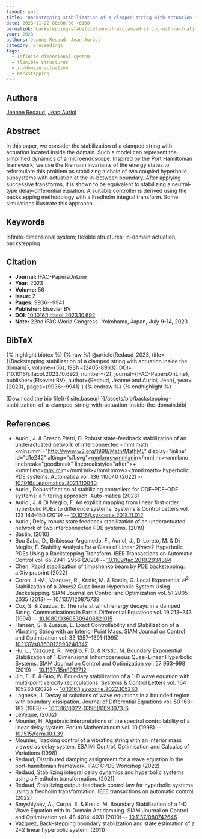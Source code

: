 ```yaml
---
layout: post
title: "Backstepping stabilization of a clamped string with actuation inside the domain"
date: 2023-11-22 00:00:00 +0100
permalink: backstepping-stabilization-of-a-clamped-string-with-actuation-inside-the-domain
year: 2023
authors: Jeanne Redaud, Jean Auriol
category: proceedings
tags:
  - Infinite-dimensional system
  - flexible structures
  - in-domain actuation
  - backstepping
---
```

 
## Authors
[Jeanne Redaud](authors/jeanne-redaud), [Jean Auriol](authors/jean-auriol)
 
## Abstract
In this paper, we consider the stabilization of a clamped string with actuation located inside the domain. Such a model can represent the simplified dynamics of a microendoscope. Inspired by the Port Hamiltonian framework, we use the Riemann invariants of the energy states to reformulate this problem as stabilizing a chain of two coupled hyperbolic subsystems with actuation at the in-between boundary. After applying successive transforms, it is shown to be equivalent to stabilizing a neutral-type delay-differential equation. A suitable controller is derived using the backstepping methodology with a Fredholm integral transform. Some simulations illustrate this approach.
 
## Keywords
Infinite-dimensional system; flexible structures; in-domain actuation; backstepping
 
## Citation
- **Journal:** IFAC-PapersOnLine
- **Year:** 2023
- **Volume:** 56
- **Issue:** 2
- **Pages:** 9936--9941
- **Publisher:** Elsevier BV
- **DOI:** [10.1016/j.ifacol.2023.10.692](https://doi.org/10.1016/j.ifacol.2023.10.692)
- **Note:** 22nd IFAC World Congress- Yokohama, Japan, July 9-14, 2023
 
## BibTeX
{% highlight bibtex %}
{% raw %}
@article{Redaud_2023,
  title={{Backstepping stabilization of a clamped string with actuation inside the domain}},
  volume={56},
  ISSN={2405-8963},
  DOI={10.1016/j.ifacol.2023.10.692},
  number={2},
  journal={IFAC-PapersOnLine},
  publisher={Elsevier BV},
  author={Redaud, Jeanne and Auriol, Jean},
  year={2023},
  pages={9936--9941}
}
{% endraw %}
{% endhighlight %}
 
[Download the bib file]({{ site.baseurl }}/assets/bib/backstepping-stabilization-of-a-clamped-string-with-actuation-inside-the-domain.bib)
 
## References
- Auriol, J. & Bresch Pietri, D. Robust state-feedback stabilization of an underactuated network of interconnected <mml:math xmlns:mml="http://www.w3.org/1998/Math/MathML" display="inline" id="d1e242" altimg="si1.svg"><mml:mrow><mml:mi>n</mml:mi><mml:mo linebreak="goodbreak" linebreakstyle="after">+</mml:mo><mml:mi>m</mml:mi></mml:mrow></mml:math> hyperbolic PDE systems. Automatica vol. 136 110040 (2022) -- [10.1016/j.automatica.2021.110040](https://doi.org/10.1016/j.automatica.2021.110040)
- Auriol, Robustification of stabilizing controllers for ODE–PDE–ODE systems: a filtering approach. Auto-matica (2023)
- Auriol, J. & Di Meglio, F. An explicit mapping from linear first order hyperbolic PDEs to difference systems. Systems &amp; Control Letters vol. 123 144–150 (2019) -- [10.1016/j.sysconle.2018.11.012](https://doi.org/10.1016/j.sysconle.2018.11.012)
- Auriol, Delay robust state feedback stabilization of an underactuated network of two interconnected PDE systems. (2019)
- Bastin, (2016)
- Bou Saba, D., Bribiesca-Argomedo, F., Auriol, J., Di Loreto, M. & Di Meglio, F. Stability Analysis for a Class of Linear $2	imes 2$ Hyperbolic PDEs Using a Backstepping Transform. IEEE Transactions on Automatic Control vol. 65 2941–2956 (2020) -- [10.1109/tac.2019.2934384](https://doi.org/10.1109/tac.2019.2934384)
- Chen, Rapid stabilization of timoshenko beam by PDE backstepping. arXiv preprint (2022)
- Coron, J.-M., Vazquez, R., Krstic, M. & Bastin, G. Local Exponential $H^2$ Stabilization of a $2	imes2$ Quasilinear Hyperbolic System Using Backstepping. SIAM Journal on Control and Optimization vol. 51 2005–2035 (2013) -- [10.1137/120875739](https://doi.org/10.1137/120875739)
- Cox, S. & Zuazua, E. The rate at which energy decays in a damped String. Communications in Partial Differential Equations vol. 19 213–243 (1994) -- [10.1080/03605309408821015](https://doi.org/10.1080/03605309408821015)
- Hansen, S. & Zuazua, E. Exact Controllability and Stabilization of a Vibrating String with an Interior Point Mass. SIAM Journal on Control and Optimization vol. 33 1357–1391 (1995) -- [10.1137/s0363012993248347](https://doi.org/10.1137/s0363012993248347)
- Hu, L., Vazquez, R., Meglio, F. D. & Krstic, M. Boundary Exponential Stabilization of 1-Dimensional Inhomogeneous Quasi-Linear Hyperbolic Systems. SIAM Journal on Control and Optimization vol. 57 963–998 (2019) -- [10.1137/15m1012712](https://doi.org/10.1137/15m1012712)
- Jin, F.-F. & Guo, W. Boundary stabilization of a 1-D wave equation with multi-point velocity recirculations. Systems &amp; Control Letters vol. 164 105230 (2022) -- [10.1016/j.sysconle.2022.105230](https://doi.org/10.1016/j.sysconle.2022.105230)
- Lagnese, J. Decay of solutions of wave equations in a bounded region with boundary dissipation. Journal of Differential Equations vol. 50 163–182 (1983) -- [10.1016/0022-0396(83)90073-6](https://doi.org/10.1016/0022-0396(83)90073-6)
- LeVeque, (2002)
- Mounier, H. Algebraic interpretations of the spectral controllability of a linear delay system. Forum Mathematicum vol. 10 (1998) -- [10.1515/form.10.1.39](https://doi.org/10.1515/form.10.1.39)
- Mounier, Tracking control of a vibrating string with an interior mass viewed as delay system. ESAIM: Control, Optimisation and Calculus of Variations (1998)
- Redaud, Distributed damping assignment for a wave equation in the port-hamiltonian framework. IFAC CPDE Workshop (2022)
- Redaud, Stabilizing integral delay dynamics and hyperbolic systems using a Fredholm transformation. (2021)
- Redaud, Stabilizing output-feedback control law for hyperbolic systems using a fredholm transformation. IEEE transactions on automatic control (2022)
- Smyshlyaev, A., Cerpa, E. & Krstic, M. Boundary Stabilization of a 1-D Wave Equation with In-Domain Antidamping. SIAM Journal on Control and Optimization vol. 48 4014–4031 (2010) -- [10.1137/080742646](https://doi.org/10.1137/080742646)
- Vazquez, Back-stepping boundary stabilization and state estimation of a 2×2 linear hyperbolic system. (2011)

